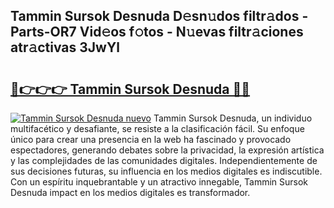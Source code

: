 ## Tammin Sursok Desnuda D𝚎sn𝚞dos filtr𝚊dos - Parts-OR7 Vid𝚎os f𝚘tos - N𝚞evas filtr𝚊ciones atr𝚊ctivas 3JwYl

# <h2><a href="http://mb2wzl2.tromn.icu/?c=Tammin+Sursok+Desnuda">🔗👉👉👉 Tammin Sursok Desnuda 🔗🔗</a></h2>

[![Tammin Sursok Desnuda nuevo](https://i.imgur.com/pEAQMta.gif)](http://mb2wzl2.tromn.icu/?c=Tammin+Sursok+Desnuda)
Tammin Sursok Desnuda, un individuo multifacético y desafiante, se resiste a la clasificación fácil. Su enfoque único para crear una presencia en la web ha fascinado y provocado espectadores, generando debates sobre la privacidad, la expresión artística y las complejidades de las comunidades digitales. Independientemente de sus decisiones futuras, su influencia en los medios digitales es indiscutible. Con un espíritu inquebrantable y un atractivo innegable, Tammin Sursok Desnuda impact en los medios digitales es transformador.
